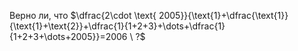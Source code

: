 Верно ли, что $\dfrac{2\cdot \text{ 2005}}{\text{1}+\dfrac{\text{1}}{\text{1}+\text{2}}+\dfrac{1}{1+2+3}+\dots+\dfrac{1}{1+2+3+\dots+2005}}=2006 \ ?$